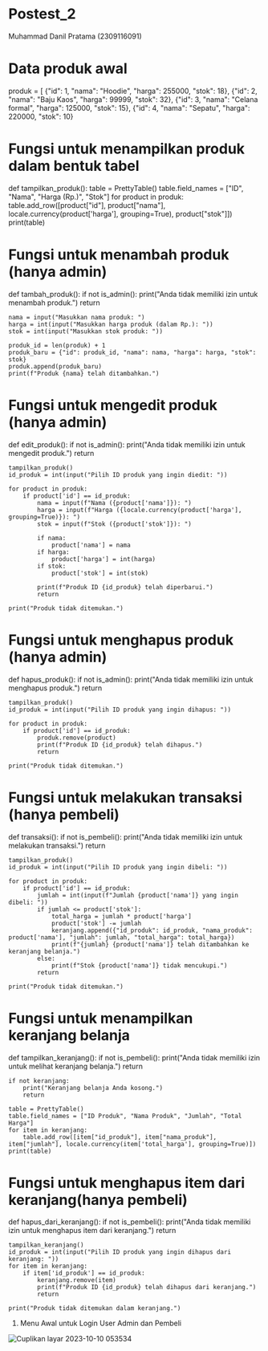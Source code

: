 # Postest_2
Muhammad Danil Pratama (2309116091)
# Data produk awal
produk = [
    {"id": 1, "nama": "Hoodie", "harga": 255000, "stok": 18},
    {"id": 2, "nama": "Baju Kaos", "harga": 99999, "stok": 32},
    {"id": 3, "nama": "Celana formal", "harga": 125000, "stok": 15},
    {"id": 4, "nama": "Sepatu", "harga": 220000, "stok": 10}

# Fungsi untuk menampilkan produk dalam bentuk tabel
def tampilkan_produk():
    table = PrettyTable()
    table.field_names = ["ID", "Nama", "Harga (Rp.)", "Stok"]
    for product in produk:
        table.add_row([product["id"], product["nama"], locale.currency(product['harga'], grouping=True), product["stok"]])
    print(table)

   # Fungsi untuk menambah produk (hanya admin)
def tambah_produk():
    if not is_admin():
        print("Anda tidak memiliki izin untuk menambah produk.")
        return

    nama = input("Masukkan nama produk: ")
    harga = int(input("Masukkan harga produk (dalam Rp.): "))
    stok = int(input("Masukkan stok produk: "))

    produk_id = len(produk) + 1
    produk_baru = {"id": produk_id, "nama": nama, "harga": harga, "stok": stok}
    produk.append(produk_baru)
    print(f"Produk {nama} telah ditambahkan.") 

# Fungsi untuk mengedit produk (hanya admin)
def edit_produk():
    if not is_admin():
        print("Anda tidak memiliki izin untuk mengedit produk.")
        return

    tampilkan_produk()
    id_produk = int(input("Pilih ID produk yang ingin diedit: "))

    for product in produk:
        if product['id'] == id_produk:
            nama = input(f"Nama ({product['nama']}): ")
            harga = input(f"Harga ({locale.currency(product['harga'], grouping=True)}): ")
            stok = input(f"Stok ({product['stok']}): ")

            if nama:
                product['nama'] = nama
            if harga:
                product['harga'] = int(harga)
            if stok:
                product['stok'] = int(stok)

            print(f"Produk ID {id_produk} telah diperbarui.")
            return

    print("Produk tidak ditemukan.")

# Fungsi untuk menghapus produk (hanya admin)
def hapus_produk():
    if not is_admin():
        print("Anda tidak memiliki izin untuk menghapus produk.")
        return

    tampilkan_produk()
    id_produk = int(input("Pilih ID produk yang ingin dihapus: "))

    for product in produk:
        if product['id'] == id_produk:
            produk.remove(product)
            print(f"Produk ID {id_produk} telah dihapus.")
            return

    print("Produk tidak ditemukan.")

# Fungsi untuk melakukan transaksi (hanya pembeli)
def transaksi():
    if not is_pembeli():
        print("Anda tidak memiliki izin untuk melakukan transaksi.")
        return

    tampilkan_produk()
    id_produk = int(input("Pilih ID produk yang ingin dibeli: "))

    for product in produk:
        if product['id'] == id_produk:
            jumlah = int(input(f"Jumlah {product['nama']} yang ingin dibeli: "))
            if jumlah <= product['stok']:
                total_harga = jumlah * product['harga']
                product['stok'] -= jumlah
                keranjang.append({"id_produk": id_produk, "nama_produk": product['nama'], "jumlah": jumlah, "total_harga": total_harga})
                print(f"{jumlah} {product['nama']} telah ditambahkan ke keranjang belanja.")
            else:
                print(f"Stok {product['nama']} tidak mencukupi.")
            return

    print("Produk tidak ditemukan.")

# Fungsi untuk menampilkan keranjang belanja
def tampilkan_keranjang():
    if not is_pembeli():
        print("Anda tidak memiliki izin untuk melihat keranjang belanja.")
        return

    if not keranjang:
        print("Keranjang belanja Anda kosong.")
        return

    table = PrettyTable()
    table.field_names = ["ID Produk", "Nama Produk", "Jumlah", "Total Harga"]
    for item in keranjang:
        table.add_row([item["id_produk"], item["nama_produk"], item["jumlah"], locale.currency(item['total_harga'], grouping=True)])
    print(table)

# Fungsi untuk menghapus item dari keranjang(hanya pembeli)
def hapus_dari_keranjang():
    if not is_pembeli():
        print("Anda tidak memiliki izin untuk menghapus item dari keranjang.")
        return

    tampilkan_keranjang()
    id_produk = int(input("Pilih ID produk yang ingin dihapus dari keranjang: "))
    for item in keranjang:
        if item['id_produk'] == id_produk:
            keranjang.remove(item)
            print(f"Produk ID {id_produk} telah dihapus dari keranjang.")
            return

    print("Produk tidak ditemukan dalam keranjang.")

1. Menu Awal untuk Login User Admin dan Pembeli

![Cuplikan layar 2023-10-10 053534](https://github.com/DanilPrtmaa/Postest_2/assets/146010899/2f12798e-162e-4267-a519-09b5bbb56aaa)
